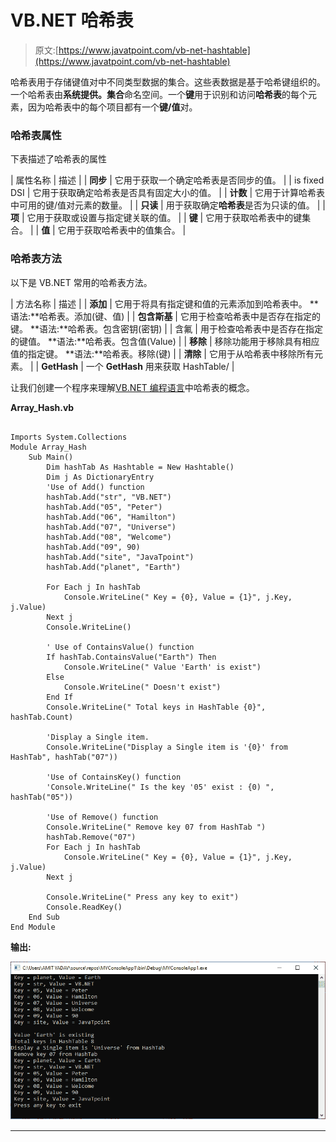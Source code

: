 # VB.NET 哈希表

> 原文:[https://www.javatpoint.com/vb-net-hashtable](https://www.javatpoint.com/vb-net-hashtable)

哈希表用于存储键值对中不同类型数据的集合。这些表数据是基于哈希键组织的。一个哈希表由**系统提供。集合**命名空间。一个**键**用于识别和访问**哈希表**的每个元素，因为哈希表中的每个项目都有一个**键/值**对。

### 哈希表属性

下表描述了哈希表的属性

| 属性名称 | 描述 |
| **同步** | 它用于获取一个确定哈希表是否同步的值。 |
| is fixed DSI | 它用于获取确定哈希表是否具有固定大小的值。 |
| **计数** | 它用于计算哈希表中可用的键/值对元素的数量。 |
| **只读** | 用于获取确定**哈希表**是否为只读的值。 |
| **项** | 它用于获取或设置与指定键关联的值。 |
| **键** | 它用于获取哈希表中的键集合。 |
| **值** | 它用于获取哈希表中的值集合。 |

### 哈希表方法

以下是 VB.NET 常用的哈希表方法。

| 方法名称 | 描述 |
| **添加** | 它用于将具有指定键和值的元素添加到哈希表中。
**语法:**哈希表。添加(键、值) |
| **包含斯基** | 它用于检查哈希表中是否存在指定的键。
**语法:**哈希表。包含密钥(密钥) |
| 含氟 | 用于检查哈希表中是否存在指定的键值。
**语法:**哈希表。包含值(Value) |
| **移除** | 移除功能用于移除具有相应值的指定键。
**语法:**哈希表。移除(键) |
| **清除** | 它用于从哈希表中移除所有元素。 |
| **GetHash** | 一个 **GetHash** 用来获取 HashTable/ |

让我们创建一个程序来理解[VB.NET 编程语言](https://www.javatpoint.com/vb-net)中哈希表的概念。

**Array_Hash.vb**

```

Imports System.Collections
Module Array_Hash
    Sub Main()
        Dim hashTab As Hashtable = New Hashtable()
        Dim j As DictionaryEntry
        'Use of Add() function
        hashTab.Add("str", "VB.NET")
        hashTab.Add("05", "Peter")
        hashTab.Add("06", "Hamilton")
        hashTab.Add("07", "Universe")
        hashTab.Add("08", "Welcome")
        hashTab.Add("09", 90)
        hashTab.Add("site", "JavaTpoint")
        hashTab.Add("planet", "Earth")

        For Each j In hashTab
            Console.WriteLine(" Key = {0}, Value = {1}", j.Key, j.Value)
        Next j
        Console.WriteLine()

        ' Use of ContainsValue() function
        If hashTab.ContainsValue("Earth") Then
            Console.WriteLine(" Value 'Earth' is exist")
        Else
            Console.WriteLine(" Doesn't exist")
        End If
        Console.WriteLine(" Total keys in HashTable {0}", hashTab.Count)

        'Display a Single item.
        Console.WriteLine("Display a Single item is '{0}' from HashTab", hashTab("07"))

        'Use of ContainsKey() function
        'Console.WriteLine(" Is the key '05' exist : {0) ", hashTab("05"))

        'Use of Remove() function
        Console.WriteLine(" Remove key 07 from HashTab ")
        hashTab.Remove("07")
        For Each j In hashTab
            Console.WriteLine(" Key = {0}, Value = {1}", j.Key, j.Value)
        Next j

        Console.WriteLine(" Press any key to exit")
        Console.ReadKey()
    End Sub
End Module

```

**输出:**

![VB.NET HashTable](img/1ad961cf5a9bf93cf475030cf7b2df91.png)

* * *
